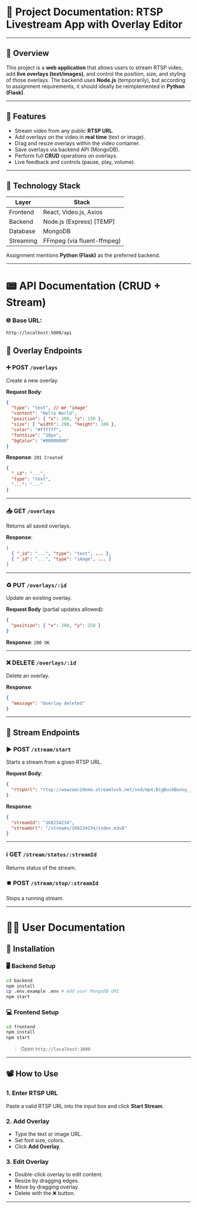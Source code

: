 # 📘 Project Documentation: RTSP Livestream App with Overlay Editor

---

## 🧠 Overview

This project is a **web application** that allows users to stream RTSP video, add **live overlays (text/images)**, and control the position, size, and styling of those overlays. The backend uses **Node.js** (temporarily), but according to assignment requirements, it should ideally be reimplemented in **Python (Flask)**.

---

## 🚀 Features

* Stream video from any public **RTSP URL**.
* Add overlays on the video in **real time** (text or image).
* Drag and resize overlays within the video container.
* Save overlays via backend API (MongoDB).
* Perform full **CRUD** operations on overlays.
* Live feedback and controls (pause, play, volume).

---

## 🧩 Technology Stack

| Layer     | Stack                      |
| --------- | -------------------------- |
| Frontend  | React, Video.js, Axios     |
| Backend   | Node.js (Express) \[TEMP]  |
| Database  | MongoDB                    |
| Streaming | FFmpeg (via fluent-ffmpeg) |

Assignment mentions **Python (Flask)** as the preferred backend.

---

# 📟 API Documentation (CRUD + Stream)

### 🌐 Base URL:

```
http://localhost:5000/api
```

## 📍 Overlay Endpoints

### ➕ POST `/overlays`

Create a new overlay.

**Request Body**:

```json
{
  "type": "text", // or "image"
  "content": "Hello World",
  "position": { "x": 100, "y": 150 },
  "size": { "width": 200, "height": 100 },
  "color": "#ffffff",
  "fontSize": "18px",
  "bgColor": "#00000080"
}
```

**Response**: `201 Created`

```json
{
  "_id": "...",
  "type": "text",
  "...": "..."
}
```

---

### 📥 GET `/overlays`

Returns all saved overlays.

**Response**:

```json
[
  { "_id": "...", "type": "text", ... },
  { "_id": "...", "type": "image", ... }
]
```

---

### ♻️ PUT `/overlays/:id`

Update an existing overlay.

**Request Body** (partial updates allowed):

```json
{
  "position": { "x": 200, "y": 250 }
}
```

**Response**: `200 OK`

---

### ❌ DELETE `/overlays/:id`

Delete an overlay.

**Response**:

```json
{
  "message": "Overlay deleted"
}
```

---

## 📡 Stream Endpoints

### ▶️ POST `/stream/start`

Starts a stream from a given RTSP URL.

**Request Body**:

```json
{
  "rtspUrl": "rtsp://wowzaec2demo.streamlock.net/vod/mp4:BigBuckBunny_115k.mp4"
}
```

**Response**:

```json
{
  "streamId": "168234234",
  "streamUrl": "/streams/168234234/index.m3u8"
}
```

---

### ℹ️ GET `/stream/status/:streamId`

Returns status of the stream.

### ⏹️ POST `/stream/stop/:streamId`

Stops a running stream.

---

# 👨‍🏫 User Documentation

## 🔧 Installation

### 🖥️ Backend Setup

```bash
cd backend
npm install
cp .env.example .env # Add your MongoDB URI
npm start
```

### 💻 Frontend Setup

```bash
cd frontend
npm install
npm start
```

> Open `http://localhost:3000`

---

## 📽️ How to Use

### 1. Enter RTSP URL

Paste a valid RTSP URL into the input box and click **Start Stream**.

### 2. Add Overlay

* Type the text or image URL.
* Set font size, colors.
* Click **Add Overlay**.

### 3. Edit Overlay

* Double-click overlay to edit content.
* Resize by dragging edges.
* Move by dragging overlay.
* Delete with the ❌ button.

---
